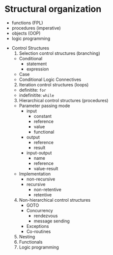 # Structural organization

- functions (FPL)
- procedures (imperative)
- objects (OOP)
- logic programming

* Control Structures
  1. Selection control structures (branching)
    * Conditional
      - statement
      - expression
    * Case
    * Conditional Logic Connectives
  2. Iteration control structures (loops)
    - definitite: `for`
    - indefinitite: `while`
  3. Hierarchical control structures (procedures)
    * Parameter passing mode
      * input
        - constant
        - reference
        - value
        - functional
      * output
        - reference
        - result
      * input-output
        - name
        - reference
        - value-result
    * Implementation
      - non-recursive
      - recursive
        - non-retentive
        - retentive
  4. Non-hierarchical control structures
     - GOTO
     - Concurrency
       - rendezvous
       - message sending
     - Exceptions
     - Co-routines
  5. Nesting
  6. Functionals
  7. Logic programming
